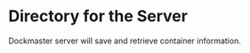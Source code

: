 Directory for the Server
========================

Dockmaster server will save and retrieve container information.
